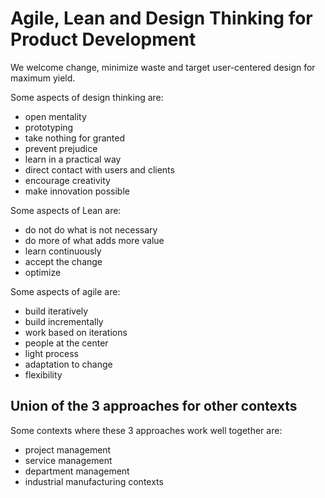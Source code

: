 # Agile, Lean and Design Thinking for Product Development
We welcome change, minimize waste and target user-centered design for maximum yield.

Some aspects of design thinking are:
- open mentality
- prototyping
- take nothing for granted
- prevent prejudice
- learn in a practical way
- direct contact with users and clients
- encourage creativity
- make innovation possible

Some aspects of Lean are:
- do not do what is not necessary
- do more of what adds more value
- learn continuously
- accept the change
- optimize

Some aspects of agile are:
- build iteratively
- build incrementally
- work based on iterations
- people at the center
- light process
- adaptation to change
- flexibility

## Union of the 3 approaches for other contexts
Some contexts where these 3 approaches work well together are:
- project management
- service management
- department management
- industrial manufacturing contexts

